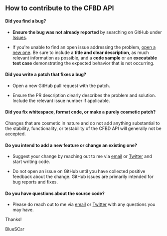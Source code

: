 ## How to contribute to the CFBD API

#### **Did you find a bug?**

* **Ensure the bug was not already reported** by searching on GitHub under [Issues](https://github.com/cfbd/cfb-api/issues).

* If you're unable to find an open issue addressing the problem, [open a new one](https://github.com/cfbd/cfb-api/issues/new?assignees=bluescar). Be sure to include a **title and clear description**, as much relevant information as possible, and a **code sample** or an **executable test case** demonstrating the expected behavior that is not occurring.

#### **Did you write a patch that fixes a bug?**

* Open a new GitHub pull request with the patch.

* Ensure the PR description clearly describes the problem and solution. Include the relevant issue number if applicable.

#### **Did you fix whitespace, format code, or make a purely cosmetic patch?**

Changes that are cosmetic in nature and do not add anything substantial to the stability, functionality, or testability of the CFBD API will generally not be accepted.

#### **Do you intend to add a new feature or change an existing one?**

* Suggest your change by reaching out to me via [email](mailto:admin@collegefootballdata.com) or [Twitter](https://twitter.com/CFB_Data) and start writing code.

* Do not open an issue on GitHub until you have collected positive feedback about the change. GitHub issues are primarily intended for bug reports and fixes.

#### **Do you have questions about the source code?**

* Please do reach out to me via [email](mailto:admin@collegefootballdata.com) or [Twitter](https://twitter.com/CFB_Data) with any questions you may have.

Thanks!

BlueSCar
